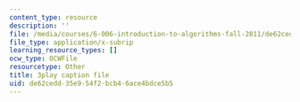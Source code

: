 ```yaml
---
content_type: resource
description: ''
file: /media/courses/6-006-introduction-to-algorithms-fall-2011/de62cedd35e954f2bcb46ace4bdce5b5_IWzYoXKaRIc.vtt
file_type: application/x-subrip
learning_resource_types: []
ocw_type: OCWFile
resourcetype: Other
title: 3play caption file
uid: de62cedd-35e9-54f2-bcb4-6ace4bdce5b5
---
```

